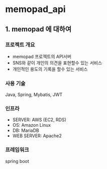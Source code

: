 # memopad_api #

## 1. memopad 에 대하여 ##

### 프로젝트 개요 ###

- memopad 프로젝트의 API서버
- SNS와 같이 개인의 의견을 표현할수 있는 서비스
- 개인적인 용도의 기록을 할수 있는 서비스

### 사용 기술 ###

Java, Spring, Mybatis, JWT

### 인프라 ###

- SERVER: AWS (EC2, RDS)
- OS: Amazon Linux
- DB: MariaDB
- WEB SERVER: Apache2

### 프레임워크 ###

spring boot
